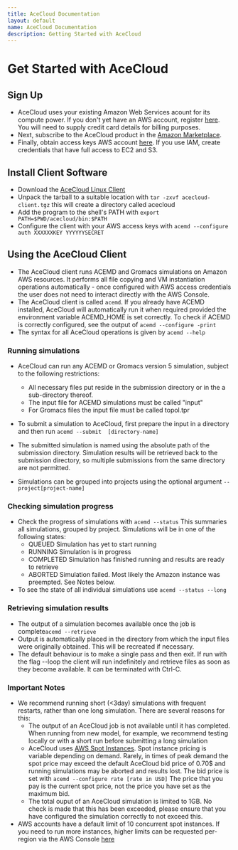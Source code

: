 ```yaml
---
title: AceCloud Documentation
layout: default
name: AceCloud Documentation
description: Getting Started with AceCloud
---
```


# Get Started with AceCloud

## Sign Up

* AceCloud uses your existing Amazon Web Services acount for its compute power. If you don't yet have an AWS account, register <a href="http://aws.amazon.com/">here</a>. You will need to supply credit card details for billing purposes.
* Next, subscribe to the AceCloud product in the <a href="https://aws.amazon.com/marketplace">Amazon Marketplace</a>.
* Finally, obtain access keys AWS account <a href="https://console.aws.amazon.com/iam/home?nc2=h_m_sc#security_credential">here</a>. If you use IAM, create credentials that have full access to EC2 and S3.

## Install Client Software

* Download the <a href="http://cloud.acellera.com/acecloud/acecloud-client.tgz">AceCloud Linux Client</a>
* Unpack the tarball to a suitable location with
```tar -zxvf acecloud-client.tgz```
this will create a directory called acecloud
* Add the program to the shell's PATH with
```export PATH=$PWD/acecloud/bin:$PATH```
* Configure the client with your AWS access keys with
```acemd --configure auth XXXXXXKEY YYYYYYSECRET```

## Using the AceCloud Client

* The AceCloud client runs ACEMD and Gromacs simulations on Amazon AWS resources. It performs all file copying and VM instantiation operations automatically - once configured with AWS access credentials the user does not need to interact directly with the AWS Console.
* The AceCloud client is called ```acemd```. If you already have ACEMD installed, AceCloud will automatically run it when required provided the environment variable ACEMD_HOME is set correctly. To check if ACEMD is correctly configured, see the output of 
```acemd --configure -print``` 
* The syntax for all AceCloud operations is given by
```acemd --help```

### Running simulations

* AceCloud can run any ACEMD or Gromacs version 5 simulation, subject to the following restrictions:
  * All necessary files put reside in the submission directory or in the a sub-directory thereof.
  * The input file for ACEMD simulations must be called "input"
  * For Gromacs files the input file must be called topol.tpr


* To submit a simulation to AceCloud, first prepare the input in a directory and then run
```acemd --submit  [directory-name]```
* The submitted simulation is named using the absolute path of the submission directory. Simulation results will be retrieved back to the submission directory, so multiple submissions from the same directory are not permitted.
* Simulations can be grouped into projects using the optional argument ```--project[project-name]```

### Checking simulation progress

* Check the progress of simulations with
```acemd --status```
This summaries all simulations, grouped by project. Simulations will be in one of the following states:
  * QUEUED Simulation has yet to start running
  * RUNNING Simulation is in progress
  * COMPLETED Simulation has finished running and results are ready to retrieve
  * ABORTED Simulation failed. Most likely the Amazon instance was preempted. See Notes below.
* To see the state of all individual simulations use
```acemd --status --long```


### Retrieving simulation results

* The output of a simulation becomes available once the job is complete```acemd --retrieve```
* Output is automatically placed in the directory from which the input files were originally obtained. This will be recreated if necessary.
* The default behaviour is to make a single pass and then exit. If run with the flag --loop the client will run indefinitely and retrieve files as soon as they become available. It can be terminated with Ctrl-C. 



### Important Notes

* We recommend running short (<3day) simulations with frequent restarts, rather than one long simulation. There are several reasons for this:
  * The output of an AceCloud job is not available until it has completed. When running from new model, for example, we recommend testing locally or with a short run before submitting a long simulation
  * AceCloud uses <a href="http://aws.amazon.com/ec2/purchasing-options/spot-instances/">AWS Spot Instances</a>. Spot instance pricing is variable depending on demand. Rarely, in times of peak demand the spot price may exceed the default AceCloud bid price of 0.70$ and running simulations may be aborted and results lost.  The bid price is set with
```acemd --configure rate [rate in USD]```
The price that you pay is the current spot price, not the price you have set as the maximum bid.
  * The total ouput of an AceCloud simulation is limited to 1GB. No check is made that this has been exceeded, please ensure that you have configured the simulation correctly to not exceed this.
* AWS accounts have a default limit of 10 concurrent spot instances. If you need to run more instances, higher limits can be requested per-region via the AWS Console <a href="https://console.aws.amazon.com/ec2/v2/home?region=us-west-2#Limits">here</a>
